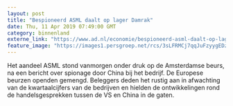 ```yaml
---
layout: post
title: "Bespioneerd ASML daalt op lager Damrak"
date: Thu, 11 Apr 2019 07:49:00 GMT
category: binnenland
externe_link: "https://www.ad.nl/economie/bespioneerd-asml-daalt-op-lager-damrak~a27b27c6/"
feature_image: "https://images1.persgroep.net/rcs/3sLFRMCj7qqJuFzyygEDzxMFuNk/diocontent/143397765/_fitwidth/400/?appId=21791a8992982cd8da851550a453bd7f&quality=0.7"
---
```


Het aandeel ASML stond vanmorgen onder druk op de Amsterdamse beurs, na een bericht over spionage door China bij het bedrijf. De Europese beurzen openden gemengd. Beleggers deden het rustig aan in afwachting van de kwartaalcijfers van de bedrijven en hielden de ontwikkelingen rond de handelsgesprekken tussen de VS en China in de gaten.
